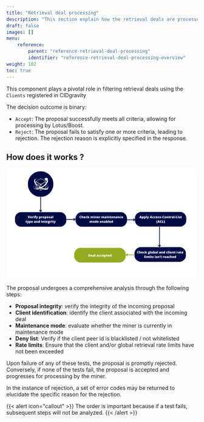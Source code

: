 ```yaml
---
title: "Retrieval deal processing"
description: "This section explain how the retrieval deals are processed by CIDgravity using clients configuration"
draft: false
images: []
menu:
    reference:
        parent: "reference-retrieval-deal-processing"
        identifier: "reference-retrieval-deal-processing-overview"
weight: 102
toc: true
---
```


This component plays a pivotal role in filtering retrieval deals using the `Clients` registered in CIDgravity

The decision outcome is binary:

- `Accept`: The proposal successfully meets all criteria, allowing for processing by Lotus/Boost.
- `Reject`: The proposal fails to satisfy one or more criteria, leading to rejection. The rejection reason is explicitly specified in the response.

## How does it works ?

![Retrieval deal flow in CIDgravity](retrieval-deal-flow.png)

The proposal undergoes a comprehensive analysis through the following steps:

- **Proposal integrity**: verify the integrity of the incoming proposal
- **Client identification**: identify the client associated with the incoming deal
- **Maintenance mode**: evaluate whether the miner is currently in maintenance mode
- **Deny list**: Verify if the client peer id is blacklisted / not whitelisted
- **Rate limits**: Ensure that the client and/or global retrieval rate limits have not been exceeded

Upon failure of any of these tests, the proposal is promptly rejected. 
Conversely, if none of the tests fail, the proposal is accepted and progresses for processing by the miner.

In the instance of rejection, a set of error codes may be returned to elucidate the specific reason for the rejection.

{{< alert icon="callout" >}}
The order is important because if a test fails, subsequent steps will not be analyzed.
{{< /alert >}}